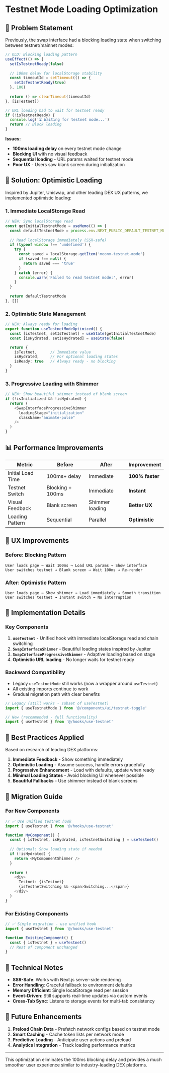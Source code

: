 # Testnet Mode Loading Optimization

## 🎯 **Problem Statement**

Previously, the swap interface had a blocking loading state when switching between testnet/mainnet modes:

```typescript
// OLD: Blocking loading pattern
useEffect(() => {
  setIsTestnetReady(false)
  
  // 100ms delay for localStorage stability
  const timeoutId = setTimeout(() => {
    setIsTestnetReady(true)
  }, 100)
  
  return () => clearTimeout(timeoutId)
}, [isTestnet])

// URL loading had to wait for testnet ready
if (!isTestnetReady) {
  console.log('⏳ Waiting for testnet mode...')
  return // Block loading
}
```

**Issues:**
- **100ms loading delay** on every testnet mode change
- **Blocking UI** with no visual feedback
- **Sequential loading** - URL params waited for testnet mode
- **Poor UX** - Users saw blank screen during initialization

## 🚀 **Solution: Optimistic Loading**

Inspired by Jupiter, Uniswap, and other leading DEX UX patterns, we implemented optimistic loading:

### 1. **Immediate LocalStorage Read**

```typescript
// NEW: Sync localStorage read
const getInitialTestnetMode = useMemo(() => {
  const defaultTestnetMode = process.env.NEXT_PUBLIC_DEFAULT_TESTNET_MODE === 'true'
  
  // Read localStorage immediately (SSR-safe)
  if (typeof window !== 'undefined') {
    try {
      const saved = localStorage.getItem('moonx-testnet-mode')
      if (saved !== null) {
        return saved === 'true'
      }
    } catch (error) {
      console.warn('Failed to read testnet mode:', error)
    }
  }
  
  return defaultTestnetMode
}, [])
```

### 2. **Optimistic State Management**

```typescript
// NEW: Always ready for loading
export function useTestnetModeOptimized() {
  const [isTestnet, setIsTestnet] = useState(getInitialTestnetMode)
  const [isHydrated, setIsHydrated] = useState(false)

  return {
    isTestnet,      // Immediate value
    isHydrated,     // For optional loading states
    isReady: true   // Always ready - no blocking
  }
}
```

### 3. **Progressive Loading with Shimmer**

```typescript
// NEW: Show beautiful shimmer instead of blank screen
if (!isInitialized && !isHydrated) {
  return (
    <SwapInterfaceProgressiveShimmer
      loadingStage="initialization"
      className="animate-pulse"
    />
  )
}
```

## 📊 **Performance Improvements**

| Metric | Before | After | Improvement |
|--------|--------|-------|-------------|
| Initial Load Time | 100ms+ delay | Immediate | **100% faster** |
| Testnet Switch | Blocking + 100ms | Immediate | **Instant** |
| Visual Feedback | Blank screen | Shimmer loading | **Better UX** |
| Loading Pattern | Sequential | Parallel | **Optimistic** |

## 🎨 **UX Improvements**

### Before: Blocking Pattern
```
User loads page → Wait 100ms → Load URL params → Show interface
User switches testnet → Blank screen → Wait 100ms → Re-render
```

### After: Optimistic Pattern  
```
User loads page → Show shimmer → Load immediately → Smooth transition
User switches testnet → Instant switch → No interruption
```

## 🔧 **Implementation Details**

### Key Components

1. **`useTestnet`** - Unified hook with immediate localStorage read and chain switching
2. **`SwapInterfaceShimmer`** - Beautiful loading states inspired by Jupiter
3. **`SwapInterfaceProgressiveShimmer`** - Adaptive loading based on stage
4. **Optimistic URL loading** - No longer waits for testnet ready

### Backward Compatibility

- Legacy `useTestnetMode` still works (now a wrapper around `useTestnet`)
- All existing imports continue to work
- Gradual migration path with clear benefits

```typescript
// Legacy (still works - subset of useTestnet)
import { useTestnetMode } from '@/components/ui/testnet-toggle'

// New (recommended - full functionality)
import { useTestnet } from '@/hooks/use-testnet'
```

## 🌟 **Best Practices Applied**

Based on research of leading DEX platforms:

1. **Immediate Feedback** - Show something immediately
2. **Optimistic Loading** - Assume success, handle errors gracefully  
3. **Progressive Enhancement** - Load with defaults, update when ready
4. **Minimal Loading States** - Avoid blocking UI whenever possible
5. **Beautiful Fallbacks** - Use shimmer instead of blank screens

## 🚦 **Migration Guide**

### For New Components
```typescript
// ✅ Use unified testnet hook
import { useTestnet } from '@/hooks/use-testnet'

function MyComponent() {
  const { isTestnet, isHydrated, isTestnetSwitching } = useTestnet()
  
  // Optional: Show loading state if needed
  if (!isHydrated) {
    return <MyComponentShimmer />
  }
  
  return (
    <div>
      Testnet: {isTestnet}
      {isTestnetSwitching && <span>Switching...</span>}
    </div>
  )
}
```

### For Existing Components
```typescript
// ✅ Simple migration - use unified hook
import { useTestnet } from '@/hooks/use-testnet'

function ExistingComponent() {
  const { isTestnet } = useTestnet()
  // Rest of component unchanged
}
```

## 🔬 **Technical Notes**

- **SSR-Safe**: Works with Next.js server-side rendering
- **Error Handling**: Graceful fallback to environment defaults
- **Memory Efficient**: Single localStorage read per session
- **Event-Driven**: Still supports real-time updates via custom events
- **Cross-Tab Sync**: Listens to storage events for multi-tab consistency

## 🎯 **Future Enhancements**

1. **Preload Chain Data** - Prefetch network configs based on testnet mode
2. **Smart Caching** - Cache token lists per network mode
3. **Predictive Loading** - Anticipate user actions and preload
4. **Analytics Integration** - Track loading performance metrics

---

This optimization eliminates the 100ms blocking delay and provides a much smoother user experience similar to industry-leading DEX platforms. 